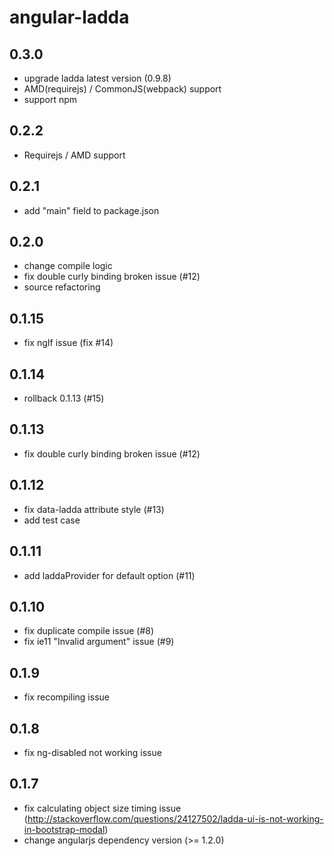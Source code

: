 # angular-ladda

## 0.3.0
 * upgrade ladda latest version (0.9.8)
 * AMD(requirejs) / CommonJS(webpack) support
 * support npm

## 0.2.2
 * Requirejs / AMD support 

## 0.2.1
 * add "main" field to package.json

## 0.2.0
 * change compile logic
 * fix double curly binding broken issue (#12)
 * source refactoring

## 0.1.15
 * fix ngIf issue (fix #14)

## 0.1.14
 * rollback 0.1.13 (#15)

## 0.1.13
 * fix double curly binding broken issue (#12)

## 0.1.12
 * fix data-ladda attribute style (#13)
 * add test case

## 0.1.11
 * add laddaProvider for default option (#11)

## 0.1.10
 * fix duplicate compile issue (#8)
 * fix ie11 "Invalid argument" issue (#9)

## 0.1.9
 * fix recompiling issue

## 0.1.8
 * fix ng-disabled not working issue

## 0.1.7

 * fix calculating object size timing issue (http://stackoverflow.com/questions/24127502/ladda-ui-is-not-working-in-bootstrap-modal)
 * change angularjs dependency version (>= 1.2.0)